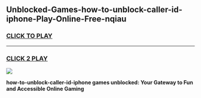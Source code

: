 
## Unblocked-Games-how-to-unblock-caller-id-iphone-Play-Online-Free-nqiau
<h3>
<a href="https://premium76.site?title=how-to-unblock-caller-id-iphone&ref=26A">CLICK TO PLAY</a></h3>
<hr>

<h3>
<a href="https://premium76.site?title=how-to-unblock-caller-id-iphone&ref=26A">CLICK 2 PLAY</a>
  
</h3>

<a href="https://premium76.site?title=how-to-unblock-caller-id-iphone&ref=26A"><img src="https://clearcache.store/games.png"></a>


**how-to-unblock-caller-id-iphone games unblocked: Your Gateway to Fun and Accessible Online Gaming**
